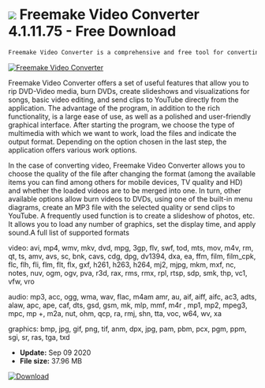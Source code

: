 # ![](https://cdn.softexe.net/static/icon/2/freemake-video-converter-8334.png) Freemake Video Converter 4.1.11.75 - Free Download

```sh
Freemake Video Converter is a comprehensive and free tool for converting movies, music and graphics between the most popular formats.
```
[![Freemake Video Converter](https://gallery.dpcdn.pl/imgc/Tools/1090/g_-_420x350_1.5_-_x20171027122850_0.png)](https://softexe.net/win/multimedia/video/freemake-video-converter:hccd.html)

Freemake Video Converter offers a set of useful features that allow you to rip DVD-Video media, burn DVDs, create slideshows and visualizations for songs, basic video editing, and send clips to YouTube directly from the application. The advantage of the program, in addition to the rich functionality, is a large ease of use, as well as a polished and user-friendly graphical interface. After starting the program, we choose the type of multimedia with which we want to work, load the files and indicate the output format. Depending on the option chosen in the last step, the application offers various work options.
 
 In the case of converting video, Freemake Video Converter allows you to choose the quality of the file after changing the format (among the available items you can find among others for mobile devices, TV quality and HD) and whether the loaded videos are to be merged into one. In turn, other available options allow burn videos to DVDs, using one of the built-in menu diagrams, create an MP3 file with the selected quality or send clips to YouTube. A frequently used function is to create a slideshow of photos, etc. It allows you to load any number of graphics, set the display time, and apply sound.A full list of supported formats
 
 video: avi, mp4, wmv, mkv, dvd, mpg, 3gp, flv, swf, tod, mts, mov, m4v, rm, qt, ts, amv, avs, sc, bnk, cavs, cdg, dpg, dv1394, dxa, ea, ffm, film, film_cpk, flc, flh, fli, flm, flt, flx, gxf, h261, h263, h264, mj2, mjpg, mkm, mxf, nc, notes, nuv, ogm, ogv, pva, r3d, rax, rms, rmx, rpl, rtsp, sdp, smk, thp, vc1, vfw, vro
 
 audio: mp3, acc, ogg, wma, wav, flac, m4am amr, au, aif, aiff, aifc, ac3, adts, alaw, apc, ape, caf, dts, gsd, gsm, mk, mlp, mmf, m4r , mp1, mp2, mpeg3, mpc, mp +, m2a, nut, ohm, qcp, ra, rmj, shn, tta, voc, w64, wv, xa
 
 graphics: bmp, jpg, gif, png, tif, anm, dpx, jpg, pam, pbm, pcx, pgm, ppm, sgi, sr, ras, tga, txd


- **Update:** Sep 09 2020
- **File size:** 37.96 MB

[![Download](https://cdn.softexe.net/static/img/download.png)](https://softexe.net/win/multimedia/video/freemake-video-converter:hccd.html)

